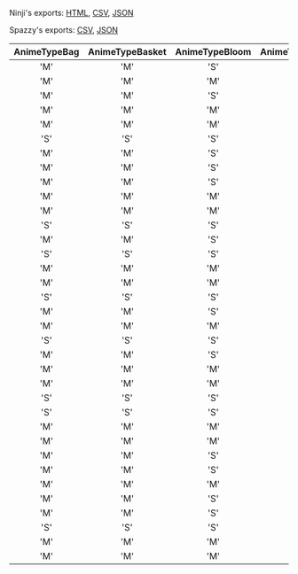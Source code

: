 Ninji's exports: [HTML](https://wuffs.org/acnh/bcsv_160/html/NmlNpcRaceParam.html), [CSV](https://wuffs.org/acnh/bcsv_160/csv/NmlNpcRaceParam.csv), [JSON](https://wuffs.org/acnh/bcsv_160/json/NmlNpcRaceParam.json)

Spazzy's exports: [CSV](https://github.com/McSpazzy/acnh-csv/blob/master/NmlNpcRaceParam.csv), [JSON](https://github.com/McSpazzy/acnh-json/blob/master/NmlNpcRaceParam.json)

| AnimeTypeBag | AnimeTypeBasket | AnimeTypeBloom | AnimeTypeBook | AnimeTypeDrink | AnimeTypeFirewood | AnimeTypeFishingRod | AnimeTypeFood | AnimeTypeHandGlass | AnimeTypeNet | AnimeTypeSitDown | AnimeTypeSmartPhone | AnimeTypeUmbrella | AnimeTypeWateringCan | Label |
|:--:|:--:|:--:|:--:|:--:|:--:|:--:|:--:|:--:|:--:|:--:|:--:|:--:|:--:|:--:|
| 'M' | 'M' | 'S' | 'M' | 'M' | 'S' | 'M' | 'L' | 'M' | 'M' | '07' | 'L' | 'S' | 'M' | 'ant' | 
| 'M' | 'M' | 'M' | 'M' | 'L' | 'L' | 'M' | 'L' | 'M' | 'M' | '34' | 'L' | 'M' | 'M' | 'bea' | 
| 'M' | 'M' | 'S' | 'M' | 'M' | 'S' | 'M' | 'M' | 'L' | 'M' | '09' | 'M' | 'S' | 'M' | 'brd' | 
| 'M' | 'M' | 'M' | 'S' | 'M' | 'L' | 'M' | 'M' | 'L' | 'M' | '28' | 'M' | 'M' | 'M' | 'bul' | 
| 'M' | 'M' | 'M' | 'M' | 'M' | 'M' | 'M' | 'M' | 'L' | 'M' | '13' | 'M' | 'M' | 'M' | 'cat' | 
| 'S' | 'S' | 'S' | 'S' | 'M' | 'S' | 'M' | 'S' | 'S' | 'M' | '06' | 'S' | 'M' | 'S' | 'cbr' | 
| 'M' | 'M' | 'S' | 'M' | 'L' | 'M' | 'M' | 'L' | 'L' | 'M' | '19' | 'L' | 'M' | 'M' | 'chn' | 
| 'M' | 'M' | 'S' | 'S' | 'M' | 'L' | 'M' | 'M' | 'L' | 'M' | '22' | 'M' | 'M' | 'M' | 'cow' | 
| 'M' | 'M' | 'S' | 'S' | 'M' | 'L' | 'M' | 'M' | 'L' | 'M' | '21' | 'M' | 'M' | 'M' | 'crd' | 
| 'M' | 'M' | 'M' | 'M' | 'M' | 'M' | 'M' | 'M' | 'M' | 'M' | '17' | 'M' | 'M' | 'M' | 'der' | 
| 'M' | 'M' | 'M' | 'M' | 'M' | 'M' | 'M' | 'M' | 'L' | 'M' | '15' | 'M' | 'M' | 'M' | 'dog' | 
| 'S' | 'S' | 'S' | 'S' | 'S' | 'S' | 'M' | 'S' | 'L' | 'M' | '03' | 'S' | 'M' | 'S' | 'duk' | 
| 'M' | 'M' | 'S' | 'M' | 'L' | 'L' | 'M' | 'L' | 'M' | 'M' | '27' | 'M' | 'L' | 'M' | 'elp' | 
| 'S' | 'S' | 'S' | 'S' | 'S' | 'S' | 'M' | 'S' | 'S' | 'M' | '04' | 'S' | 'S' | 'S' | 'flg' | 
| 'M' | 'M' | 'M' | 'M' | 'L' | 'M' | 'M' | 'L' | 'L' | 'M' | '18' | 'M' | 'M' | 'M' | 'goa' | 
| 'M' | 'M' | 'M' | 'M' | 'L' | 'L' | 'M' | 'L' | 'M' | 'M' | '33' | 'L' | 'L' | 'M' | 'gor' | 
| 'S' | 'S' | 'S' | 'S' | 'L' | 'S' | 'S' | 'S' | 'L' | 'M' | '00' | 'M' | 'S' | 'S' | 'ham' | 
| 'M' | 'M' | 'S' | 'S' | 'M' | 'L' | 'M' | 'M' | 'L' | 'M' | '24' | 'S' | 'L' | 'M' | 'hip' | 
| 'M' | 'M' | 'M' | 'M' | 'M' | 'L' | 'M' | 'L' | 'M' | 'M' | '32' | 'L' | 'M' | 'M' | 'hrs' | 
| 'S' | 'S' | 'S' | 'M' | 'M' | 'M' | 'M' | 'M' | 'L' | 'M' | '11' | 'M' | 'M' | 'S' | 'kal' | 
| 'M' | 'M' | 'S' | 'S' | 'M' | 'L' | 'M' | 'L' | 'M' | 'M' | '20' | 'M' | 'M' | 'M' | 'kgr' | 
| 'M' | 'M' | 'M' | 'M' | 'M' | 'L' | 'M' | 'L' | 'M' | 'M' | '30' | 'L' | 'S' | 'M' | 'lon' | 
| 'M' | 'M' | 'M' | 'M' | 'S' | 'L' | 'M' | 'S' | 'L' | 'M' | '10' | 'M' | 'M' | 'S' | 'mnk' | 
| 'S' | 'S' | 'S' | 'S' | 'S' | 'S' | 'M' | 'S' | 'S' | 'M' | '02' | 'S' | 'S' | 'S' | 'mus' | 
| 'S' | 'S' | 'S' | 'M' | 'M' | 'M' | 'M' | 'L' | 'M' | 'M' | '12' | 'M' | 'M' | 'S' | 'ocp' | 
| 'M' | 'M' | 'M' | 'M' | 'M' | 'L' | 'M' | 'L' | 'M' | 'M' | '23' | 'L' | 'M' | 'M' | 'ost' | 
| 'M' | 'M' | 'M' | 'M' | 'M' | 'L' | 'M' | 'L' | 'M' | 'M' | '31' | 'L' | 'L' | 'M' | 'pbr' | 
| 'M' | 'M' | 'S' | 'S' | 'L' | 'L' | 'S' | 'L' | 'M' | 'L' | '05' | 'L' | 'S' | 'M' | 'pgn' | 
| 'M' | 'M' | 'S' | 'M' | 'M' | 'M' | 'M' | 'M' | 'M' | 'M' | '16' | 'M' | 'M' | 'M' | 'pig' | 
| 'M' | 'M' | 'M' | 'M' | 'M' | 'M' | 'M' | 'S' | 'L' | 'M' | '14' | 'M' | 'M' | 'M' | 'rbt' | 
| 'M' | 'M' | 'S' | 'S' | 'M' | 'L' | 'M' | 'L' | 'L' | 'M' | '25' | 'M' | 'L' | 'M' | 'rhn' | 
| 'M' | 'M' | 'S' | 'S' | 'L' | 'S' | 'M' | 'L' | 'M' | 'M' | '08' | 'M' | 'M' | 'M' | 'shp' | 
| 'S' | 'S' | 'S' | 'S' | 'S' | 'S' | 'M' | 'S' | 'L' | 'S' | '01' | 'M' | 'M' | 'S' | 'squ' | 
| 'M' | 'M' | 'M' | 'M' | 'M' | 'L' | 'M' | 'L' | 'L' | 'M' | '26' | 'M' | 'M' | 'M' | 'tig' | 
| 'M' | 'M' | 'M' | 'M' | 'M' | 'L' | 'M' | 'L' | 'M' | 'M' | '29' | 'M' | 'M' | 'M' | 'wol' | 
